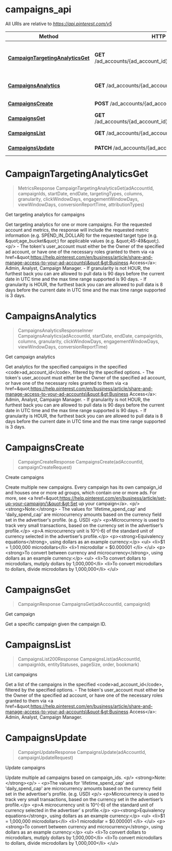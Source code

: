 # campaigns_api

All URIs are relative to *https://api.pinterest.com/v5*

Method | HTTP request | Description
------------- | ------------- | -------------
[**CampaignTargetingAnalyticsGet**](campaigns_api.md#CampaignTargetingAnalyticsGet) | **GET** /ad_accounts/{ad_account_id}/campaigns/targeting_analytics | Get targeting analytics for campaigns
[**CampaignsAnalytics**](campaigns_api.md#CampaignsAnalytics) | **GET** /ad_accounts/{ad_account_id}/campaigns/analytics | Get campaign analytics
[**CampaignsCreate**](campaigns_api.md#CampaignsCreate) | **POST** /ad_accounts/{ad_account_id}/campaigns | Create campaigns
[**CampaignsGet**](campaigns_api.md#CampaignsGet) | **GET** /ad_accounts/{ad_account_id}/campaigns/{campaign_id} | Get campaign
[**CampaignsList**](campaigns_api.md#CampaignsList) | **GET** /ad_accounts/{ad_account_id}/campaigns | List campaigns
[**CampaignsUpdate**](campaigns_api.md#CampaignsUpdate) | **PATCH** /ad_accounts/{ad_account_id}/campaigns | Update campaigns


<a name="CampaignTargetingAnalyticsGet"></a>
# **CampaignTargetingAnalyticsGet**
> MetricsResponse CampaignTargetingAnalyticsGet(adAccountId, campaignIds, startDate, endDate, targetingTypes, columns, granularity, clickWindowDays, engagementWindowDays, viewWindowDays, conversionReportTime, attributionTypes)

Get targeting analytics for campaigns

Get targeting analytics for one or more campaigns. For the requested account and metrics, the response will include the requested metric information (e.g. SPEND_IN_DOLLAR) for the requested target type (e.g. \&quot;age_bucket\&quot;) for applicable values (e.g. \&quot;45-49\&quot;). &lt;p/&gt; - The token&#39;s user_account must either be the Owner of the specified ad account, or have one of the necessary roles granted to them via &lt;a href&#x3D;\&quot;https://help.pinterest.com/en/business/article/share-and-manage-access-to-your-ad-accounts\&quot;&gt;Business Access&lt;/a&gt;: Admin, Analyst, Campaign Manager. - If granularity is not HOUR, the furthest back you can are allowed to pull data is 90 days before the current date in UTC time and the max time range supported is 90 days. - If granularity is HOUR, the furthest back you can are allowed to pull data is 8 days before the current date in UTC time and the max time range supported is 3 days.
<a name="CampaignsAnalytics"></a>
# **CampaignsAnalytics**
> CampaignsAnalyticsResponseInner CampaignsAnalytics(adAccountId, startDate, endDate, campaignIds, columns, granularity, clickWindowDays, engagementWindowDays, viewWindowDays, conversionReportTime)

Get campaign analytics

Get analytics for the specified campaigns in the specified &lt;code&gt;ad_account_id&lt;/code&gt;, filtered by the specified options. - The token&#39;s user_account must either be the Owner of the specified ad account, or have one of the necessary roles granted to them via &lt;a href&#x3D;\&quot;https://help.pinterest.com/en/business/article/share-and-manage-access-to-your-ad-accounts\&quot;&gt;Business Access&lt;/a&gt;: Admin, Analyst, Campaign Manager. - If granularity is not HOUR, the furthest back you can are allowed to pull data is 90 days before the current date in UTC time and the max time range supported is 90 days. - If granularity is HOUR, the furthest back you can are allowed to pull data is 8 days before the current date in UTC time and the max time range supported is 3 days.
<a name="CampaignsCreate"></a>
# **CampaignsCreate**
> CampaignCreateResponse CampaignsCreate(adAccountId, campaignCreateRequest)

Create campaigns

Create multiple new campaigns. Every campaign has its own campaign_id and houses one or more ad groups, which contain one or more ads. For more, see &lt;a href&#x3D;\&quot;https://help.pinterest.com/en/business/article/set-up-your-campaign/\&quot;&gt;Set up your campaign&lt;/a&gt;. &lt;p/&gt; &lt;strong&gt;Note:&lt;/strong&gt; - The values for &#39;lifetime_spend_cap&#39; and &#39;daily_spend_cap&#39; are microcurrency amounts based on the currency field set in the advertiser&#39;s profile. (e.g. USD) &lt;p/&gt; &lt;p&gt;Microcurrency is used to track very small transactions, based on the currency set in the advertiser’s profile.&lt;/p&gt; &lt;p&gt;A microcurrency unit is 10^(-6) of the standard unit of currency selected in the advertiser’s profile.&lt;/p&gt;  &lt;p&gt;&lt;strong&gt;Equivalency equations&lt;/strong&gt;, using dollars as an example currency:&lt;/p&gt; &lt;ul&gt;   &lt;li&gt;$1 &#x3D; 1,000,000 microdollars&lt;/li&gt;   &lt;li&gt;1 microdollar &#x3D; $0.000001 &lt;/li&gt; &lt;/ul&gt; &lt;p&gt;&lt;strong&gt;To convert between currency and microcurrency&lt;/strong&gt;, using dollars as an example currency:&lt;/p&gt; &lt;ul&gt;   &lt;li&gt;To convert dollars to microdollars, mutiply dollars by 1,000,000&lt;/li&gt;   &lt;li&gt;To convert microdollars to dollars, divide microdollars by 1,000,000&lt;/li&gt; &lt;/ul&gt;
<a name="CampaignsGet"></a>
# **CampaignsGet**
> CampaignResponse CampaignsGet(adAccountId, campaignId)

Get campaign

Get a specific campaign given the campaign ID.
<a name="CampaignsList"></a>
# **CampaignsList**
> CampaignsList200Response CampaignsList(adAccountId, campaignIds, entityStatuses, pageSize, order, bookmark)

List campaigns

Get a list of the campaigns in the specified &lt;code&gt;ad_account_id&lt;/code&gt;, filtered by the specified options. - The token&#39;s user_account must either be the Owner of the specified ad account, or have one of the necessary roles granted to them via &lt;a href&#x3D;\&quot;https://help.pinterest.com/en/business/article/share-and-manage-access-to-your-ad-accounts\&quot;&gt;Business Access&lt;/a&gt;: Admin, Analyst, Campaign Manager.
<a name="CampaignsUpdate"></a>
# **CampaignsUpdate**
> CampaignUpdateResponse CampaignsUpdate(adAccountId, campaignUpdateRequest)

Update campaigns

Update multiple ad campaigns based on campaign_ids. &lt;p/&gt; &lt;strong&gt;Note:&lt;/strong&gt;&lt;p/&gt;  - &lt;p&gt;The values for &#39;lifetime_spend_cap&#39; and &#39;daily_spend_cap&#39; are microcurrency amounts based on the currency field set in the advertiser&#39;s profile. (e.g. USD) &lt;p/&gt; &lt;p&gt;Microcurrency is used to track very small transactions, based on the currency set in the advertiser’s profile.&lt;/p&gt; &lt;p&gt;A microcurrency unit is 10^(-6) of the standard unit of currency selected in the advertiser’ s profile.&lt;/p&gt; &lt;p&gt;&lt;strong&gt;Equivalency equations&lt;/strong&gt;, using dollars as an example currency:&lt;/p&gt; &lt;ul&gt;   &lt;li&gt;$1 &#x3D; 1,000,000 microdollars&lt;/li&gt;   &lt;li&gt;1 microdollar &#x3D; $0.000001 &lt;/li&gt; &lt;/ul&gt; &lt;p&gt;&lt;strong&gt;To convert between currency and microcurrency&lt;/strong&gt;, using dollars as an example currency:&lt;/p&gt; &lt;ul&gt;   &lt;li&gt;To convert dollars to microdollars, mutiply dollars by 1,000,000&lt;/li&gt;   &lt;li&gt;To convert microdollars to dollars, divide microdollars by 1,000,000&lt;/li&gt; &lt;/ul&gt;

